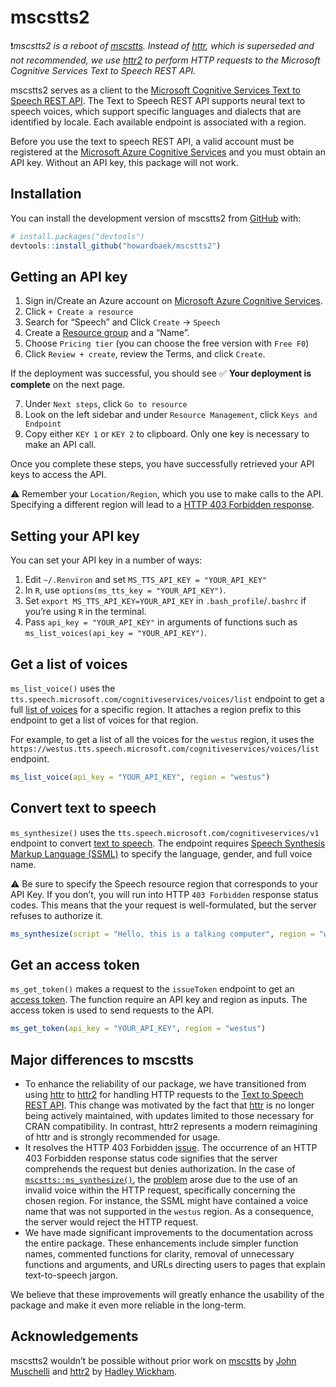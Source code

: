 
<!-- README.md is generated from README.Rmd. Please edit that file -->

# mscstts2

<!-- badges: start -->
<!-- badges: end -->

:exclamation:*mscstts2 is a reboot of
[mscstts](https://github.com/muschellij2/mscstts). Instead of
[httr](https://httr.r-lib.org/#status), which is superseded and not
recommended, we use [httr2](https://httr2.r-lib.org/) to perform HTTP
requests to the Microsoft Cognitive Services Text to Speech REST API.*

mscstts2 serves as a client to the [Microsoft Cognitive Services Text to
Speech REST
API](https://learn.microsoft.com/en-us/azure/cognitive-services/speech-service/rest-text-to-speech?tabs=streaming).
The Text to Speech REST API supports neural text to speech voices, which
support specific languages and dialects that are identified by locale.
Each available endpoint is associated with a region.

Before you use the text to speech REST API, a valid account must be
registered at the [Microsoft Azure Cognitive
Services](https://azure.microsoft.com/en-us/free/cognitive-services/)
and you must obtain an API key. Without an API key, this package will
not work.

## Installation

You can install the development version of mscstts2 from
[GitHub](https://github.com/) with:

``` r
# install.packages("devtools")
devtools::install_github("howardbaek/mscstts2")
```

## Getting an API key

1.  Sign in/Create an Azure account on [Microsoft Azure Cognitive
    Services](https://azure.microsoft.com/en-us/free/cognitive-services/).
2.  Click `+ Create a resource`
3.  Search for “Speech” and Click `Create` -\> `Speech`
4.  Create a [Resource
    group](https://learn.microsoft.com/en-us/azure/azure-resource-manager/management/manage-resource-groups-portal#what-is-a-resource-group)
    and a “Name”.
5.  Choose `Pricing tier` (you can choose the free version with
    `Free F0`)
6.  Click `Review + create`, review the Terms, and click `Create`.

If the deployment was successful, you should see :white_check_mark:
**Your deployment is complete** on the next page.

7.  Under `Next steps`, click `Go to resource`
8.  Look on the left sidebar and under `Resource Management`, click
    `Keys and Endpoint`
9.  Copy either `KEY 1` or `KEY 2` to clipboard. Only one key is
    necessary to make an API call.

Once you complete these steps, you have successfully retrieved your API
keys to access the API.

:warning: Remember your `Location/Region`, which you use to make calls
to the API. Specifying a different region will lead to a [HTTP 403
Forbidden
response](https://developer.mozilla.org/en-US/docs/Web/HTTP/Status/403).

## Setting your API key

You can set your API key in a number of ways:

1.  Edit `~/.Renviron` and set `MS_TTS_API_KEY = "YOUR_API_KEY"`
2.  In `R`, use `options(ms_tts_key = "YOUR_API_KEY")`.
3.  Set `export MS_TTS_API_KEY=YOUR_API_KEY` in
    `.bash_profile`/`.bashrc` if you’re using `R` in the terminal.
4.  Pass `api_key = "YOUR_API_KEY"` in arguments of functions such as
    `ms_list_voices(api_key = "YOUR_API_KEY")`.

## Get a list of voices

`ms_list_voice()` uses the
`tts.speech.microsoft.com/cognitiveservices/voices/list` endpoint to get
a full [list of
voices](https://learn.microsoft.com/en-us/azure/cognitive-services/speech-service/rest-text-to-speech?tabs=streaming#get-a-list-of-voices)
for a specific region. It attaches a region prefix to this endpoint to
get a list of voices for that region.

For example, to get a list of all the voices for the `westus` region, it
uses the
`https://westus.tts.speech.microsoft.com/cognitiveservices/voices/list`
endpoint.

``` r
ms_list_voice(api_key = "YOUR_API_KEY", region = "westus")
```

## Convert text to speech

`ms_synthesize()` uses the
`tts.speech.microsoft.com/cognitiveservices/v1` endpoint to convert
[text to
speech](https://learn.microsoft.com/en-us/azure/cognitive-services/speech-service/rest-text-to-speech?tabs=streaming#convert-text-to-speech).
The endpoint requires [Speech Synthesis Markup Language
(SSML)](https://learn.microsoft.com/en-us/azure/cognitive-services/speech-service/speech-synthesis-markup)
to specify the language, gender, and full voice name.

:warning: Be sure to specify the Speech resource region that corresponds
to your API Key. If you don’t, you will run into HTTP `403 Forbidden`
response status codes. This means that the your request is
well-formulated, but the server refuses to authorize it.

``` r
ms_synthesize(script = "Hello, this is a talking computer", region = "westus")
```

## Get an access token

`ms_get_token()` makes a request to the `issueToken` endpoint to get an
[access
token](https://learn.microsoft.com/en-us/azure/cognitive-services/speech-service/rest-text-to-speech?tabs=streaming#how-to-get-an-access-token).
The function require an API key and region as inputs. The access token
is used to send requests to the API.

``` r
ms_get_token(api_key = "YOUR_API_KEY", region = "westus")
```

## Major differences to mscstts

- To enhance the reliability of our package, we have transitioned from
  using [httr](https://httr.r-lib.org/) to
  [httr2](https://httr2.r-lib.org/) for handling HTTP requests to the
  [Text to Speech REST
  API](https://learn.microsoft.com/en-us/azure/cognitive-services/Speech-Service/rest-text-to-speech?tabs=streaming).
  This change was motivated by the fact that
  [httr](https://httr.r-lib.org/#status) is no longer being actively
  maintained, with updates limited to those necessary for CRAN
  compatibility. In contrast, httr2 represents a modern reimagining of
  httr and is strongly recommended for usage.
- It resolves the HTTP 403 Forbidden
  [issue](https://github.com/muschellij2/mscstts/issues/13). The
  occurrence of an HTTP 403 Forbidden response status code signifies
  that the server comprehends the request but denies authorization. In
  the case of
  [`mscstts::ms_synthesize()`](https://github.com/muschellij2/mscstts/blob/master/R/ms_synthesize.R),
  the [problem](https://github.com/muschellij2/mscstts/issues/13) arose
  due to the use of an invalid voice within the HTTP request,
  specifically concerning the chosen region. For instance, the SSML
  might have contained a voice name that was not supported in the
  `westus` region. As a consequence, the server would reject the HTTP
  request.
- We have made significant improvements to the documentation across the
  entire package. These enhancements include simpler function names,
  commented functions for clarity, removal of unnecessary functions and
  arguments, and URLs directing users to pages that explain
  text-to-speech jargon.

We believe that these improvements will greatly enhance the usability of
the package and make it even more reliable in the long-term.

## Acknowledgements

mscstts2 wouldn’t be possible without prior work on
[mscstts](https://github.com/muschellij2/mscstts) by [John
Muschelli](https://github.com/muschellij2) and
[httr2](https://github.com/r-lib/httr2) by [Hadley
Wickham](https://github.com/hadley).
